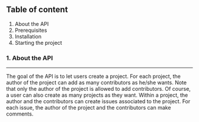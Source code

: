 ## Table of content
1. About the API
2. Prerequisites
3. Installation
4. Starting the project
### 1. About the API
***
The goal of the API is to let users create a project. For each project, the author of
the project can add as many contributors as he/she wants. Note that only the author of
the project is allowed to add contributors. Of course, a user can also create as many
projects as they want. Within a project, the author and the contributors can create
issues associated to the project. For each issue, the author of the project and
the contributors can make comments.